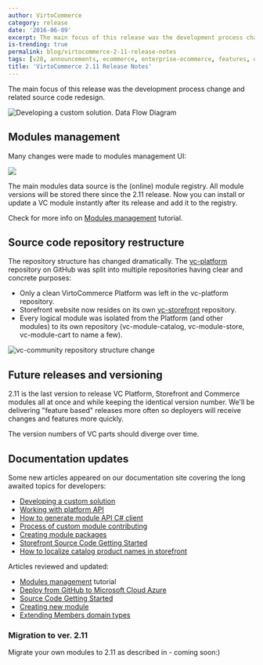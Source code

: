 ```yaml
---
author: VirtoCommerce
category: release
date: '2016-06-09'
excerpt: The main focus of this release was the development process change and related source code redesign.
is-trending: true
permalink: blog/virtocommerce-2-11-release-notes
tags: [v20, announcements, ecommerce, enterprise-ecommerce, features, open-source, release-notes, seo]
title: 'VirtoCommerce 2.11 Release Notes'
---
```

The main focus of this release was the development process change and related source code redesign.

![](assets/images/blog/without-source-code-development-process-data-flow-1.png "Developing a custom solution. Data Flow Diagram")

## Modules management

Many changes were made to modules management UI:

![](assets/images/blog/modules.png)

The main modules data source is the (online) module registry. All module versions will be stored there since the 2.11 release. Now you can install or update a VC module instantly after its release and add it to the registry.

Check for more info on [Modules management](docs/vc2devguide/working-with-platform-manager/localization-implementation) tutorial.

## Source code repository restructure

The repository structure has changed dramatically. The <a href="https://github.com/VirtoCommerce/vc-platform" rel="nofollow">vc-platform</a> repository on GitHub was split into multiple repositories having clear and concrete purposes:

* Only a clean VirtoCommerce Platform was left in the vc-platform repository.
* Storefront website now resides on its own <a href="https://github.com/VirtoCommerce/vc-storefront" rel="nofollow">vc-storefront</a> repository.
* Every logical module was isolated from the Platform (and other modules) to its own repository (vc-module-catalog, vc-module-store, vc-module-cart to name a few).

![](assets/images/blog/vc-repository-split.png "vc-community repository structure change")

## Future releases and versioning

2.11 is the last version to release VC Platform, Storefront and Commerce modules all at once and while keeping the identical version number. We'll be delivering "feature based" releases more often so deployers will receive changes and features more quickly.

The version numbers of VC parts should diverge over time.

## Documentation updates

Some new articles appeared on our documentation site covering the long awaited topics for developers:

* [Developing a custom solution](docs/vc2devguide/development-scenarios/developing-a-custom-solution)
* [Working with platform API](docs/vc2devguide/development-scenarios/working-with-platform-api)
* [How to generate module API C# client](docs/vc2devguide/development-scenarios/how-to-generate-module-api-c-sharp-client)
* [Process of custom module contributing](docs/vc2devguide/development-scenarios/process-of-custom-module-contributing)
* [Creating module packages](docs/vc2devguide/development-scenarios/creating-module-packages)
* [Storefront Source Code Getting Started](docs/vc2devguide/deployment/storefront-deployment/storefront-source-code-getting-started)
* [How to localize catalog product names in storefront](docs/vc2devguide/working-with-storefront/how-to-localize-catalog-product-names-in-storefront)

Articles reviewed and updated:

* [Modules management](docs/vc2userguide/configuration/modules-management) tutorial
* [Deploy from GitHub to Microsoft Cloud Azure](docs/vc2devguide/deployment/platform-deployment/deploy-from-github-to-microsoft-cloud-azure)
* [Source Code Getting Started](docs/vc2devguide/deployment/platform-deployment/source-code-getting-started)
* [Creating new module](docs/vc2devguide/working-with-platform-manager/extending-functionality/creating-new-module)
* [Extending Members domain types](docs/vc2devguide/extending-commerce/extending-members-domain-types)

### Migration to ver. 2.11

Migrate your own modules to 2.11 as described in - coming soon:)